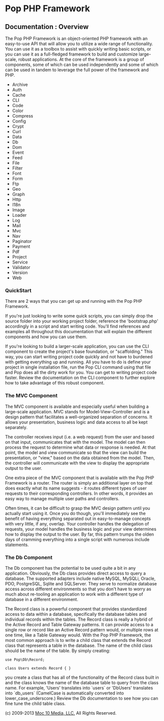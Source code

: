 Pop PHP Framework
=================

Documentation : Overview
------------------------

The Pop PHP Framework is an object-oriented PHP framework with an
easy-to-use API that will allow you to utilize a wide range of
functionality. You can use it as a toolbox to assist with quickly
writing basic scripts, or you can use it as a full-fledged framework to
build and customize large-scale, robust applications. At the core of the
framework is a group of components, some of which can be used
independently and some of which can be used in tandem to leverage the
full power of the framework and PHP.

-   Archive
-   Auth
-   Cache
-   CLI
-   Code
-   Color
-   Compress
-   Config
-   Crypt
-   Curl
-   Data
-   Db
-   Dom
-   Event
-   Feed
-   File
-   Filter
-   Font
-   Form
-   Ftp
-   Geo
-   Graph
-   Http
-   I18n
-   Image
-   Loader
-   Log
-   Mail
-   Mvc
-   Nav
-   Paginator
-   Payment
-   Pdf
-   Project
-   Service
-   Validator
-   Version
-   Web

### QuickStart

There are 2 ways that you can get up and running with the Pop PHP
Framework.

If you're just looking to write some quick scripts, you can simply drop
the source folder into your working project folder, reference the
'bootstrap.php' accordingly in a script and start writing code. You'll
find references and examples all throughout this documentation that will
explain the different components and how you can use them.

If you're looking to build a larger-scale application, you can use the
CLI component to create the project's base foundation, or "scaffolding."
This way, you can start writing project code quickly and not have to
burdened with getting everything up and running. All you have to do is
define your project in single installation file, run the Pop CLI command
using that file and Pop does all the dirty work for you. You can get to
writing project code faster. Review the documentation on the CLI
component to further explore how to take advantage of this robust
component.

### The MVC Component

The MVC component is available and especially useful when building a
large-scale application. MVC stands for Model-View-Controller and is a
design pattern that facilitates a well-organized separation of concerns.
It allows your presentation, business logic and data access to all be
kept separately.

The controller receives input (i.e. a web request) from the user and
based on that input, communicates that with the model. The model can
then process the request to determine what data or response is needed.
At that point, the model and view communicate so that the view can build
the presentation, or "view," based on the data obtained from the model.
Then, the controller will communicate with the view to display the
appropriate output to the user.

One extra piece of the MVC component that is available with the Pop PHP
Framework is a router. The router is simply an additional layer on top
that does exactly what its name suggests - it routes different types of
user requests to their corresponding controllers. In other words, it
provides an easy way to manage multiple user paths and controllers.

Often times, it can be difficult to grasp the MVC design pattern until
you actually start using it. Once you do though, you'll immediately see
the benefit of having everything separated out in easy-to-manage
concepts with very little, if any, overlap. Your controller handles the
delegation of requests, your model handles the business logic and your
view determines how to display the output to the user. By far, this
pattern trumps the olden days of cramming everything into a single
script with numerous include statements.

### The Db Component

The Db component has the potential to be used quite a bit in any
application. Obviously, the Db class provides direct access to query a
database. The supported adapters include native MySQL, MySQLi, Oracle,
PDO, PostgreSQL, Sqlite and SQLServer. They serve to normalize database
access across different environments so that you don't have to worry as
much about re-tooling an application to work with a different type of
database in a different environment.

The Record class is a powerful component that provides standardized
access to data within a database, specifically the database tables and
individual records within the tables. The Record class is really a
hybrid of the Active Record and Table Gateway patterns. It can provide
access to a single row or record like an Active Record pattern would,
or multiple rows at one time, like a Table Gateway would. With the Pop
PHP Framework, the most common approach is to write a child class that
extends the Record class that represents a table in the database. The
name of the child class should be the name of the table. By simply
creating:

    use Pop\Db\Record;

    class Users extends Record { }

you create a class that has all of the functionality of the Record
class built in and the class knows the name of the database table to
query from the class name. For example,  'Users' translates into
\`users\` or 'DbUsers' translates into \`db_users\` (CamelCase is
automatically converted into lower_case_underscore.) Review the Db
documentation to see how you can fine tune the child table class.

\(c) 2009-2013 [Moc 10 Media, LLC.](http://www.moc10media.com) All
Rights Reserved.
